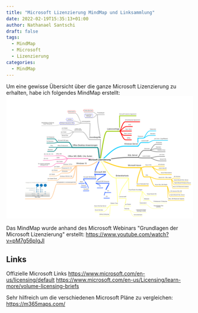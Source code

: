 ```yaml
---
title: "Microsoft Lizenzierung MindMap und Linksammlung"
date: 2022-02-19T15:35:13+01:00
author: Nathanael Santschi
draft: false
tags:
  - MindMap
  - Microsoft
  - Lizenzierung
categories:
  - MindMap
---
```


Um eine gewisse Übersicht über die ganze Microsoft Lizenzierung zu erhalten, habe ich folgendes MindMap erstellt: 
![Microsoft Lizenzierung](/images/MicrosoftLizenzierung.png "Preview")

Das MindMap wurde anhand des Microsoft Webinars "Grundlagen der Microsoft Lizenzierung" erstellt: https://www.youtube.com/watch?v=pM7g56pIgJI

## Links
Offizielle Microsoft Links
https://www.microsoft.com/en-us/licensing/default
https://www.microsoft.com/en-us/Licensing/learn-more/volume-licensing-briefs

Sehr hilfreich um die verschiedenen Microsoft Pläne zu vergleichen:
https://m365maps.com/



